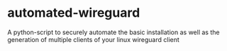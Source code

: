 # automated-wireguard
A python-script to securely automate the basic installation as well as the generation of multiple clients of your linux wireguard client
